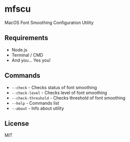 # mfscu

MacOS Font Smoothing Configuration Utility

## Requirements

- Node.js
- Terminal / CMD
- And you... Yes you!

## Commands

- `--check` - Checks status of font smoothing
- `--check-level` - Checks level of font smoothing
- `--check-threshold` - Checks threshold of font smoothing
- `--help` - Commands list
- `--about` - Info about utility

## License

MIT
